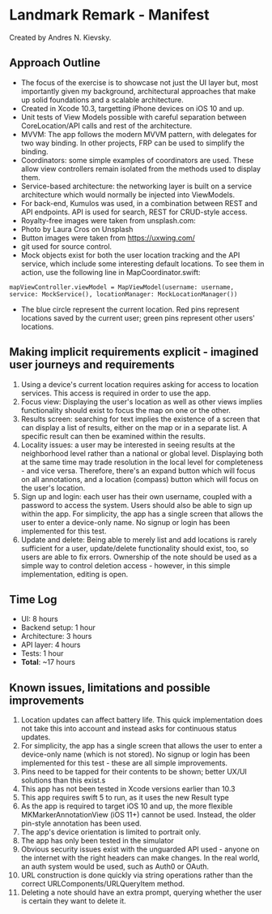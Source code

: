#  Landmark Remark - Manifest

Created by Andres N. Kievsky.

## Approach Outline

- The focus of the exercise is to showcase not just the UI layer but, most importantly given my background, architectural approaches that make up solid foundations and a scalable architecture.
- Created in Xcode 10.3, targetting iPhone devices on iOS 10 and up.
- Unit tests of View Models possible with careful separation between CoreLocation/API calls and rest of the architecture.
- MVVM: The app follows the modern MVVM pattern, with delegates for two way binding. In other projects, FRP can be used to simplify the binding.
- Coordinators: some simple examples of coordinators are used. These allow view controllers remain isolated from the methods used to display them.
- Service-based architecture: the networking layer is built on a service architecture which would normally be injected into ViewModels.
- For back-end, Kumulos was used, in a combination between REST and API endpoints. API is used for search, REST for CRUD-style access.
- Royalty-free images were taken from unsplash.com:
- Photo by Laura Cros on Unsplash
- Button images were taken from https://uxwing.com/
- git used for source control.
- Mock objects exist for both the user location tracking and the API service, which include some interesting default locations. To see them in action, use the following line in MapCoordinator.swift:

`mapViewController.viewModel = MapViewModel(username: username, service: MockService(), locationManager: MockLocationManager())`

- The blue circle represent the current location. Red pins represent locations saved by the current user; green pins represent other users' locations.

## Making implicit requirements explicit - imagined user journeys and requirements

1. Using a device's current location requires asking for access to location services. This access is required in order to use the app.
2. Focus view: Displaying the user's location as well as other views implies functionality should exist to focus the map on one or the other.
3. Results screen: searching for text implies the existence of a screen that can display a list of results, either on the map or in a separate list. A specific result can then be examined within the results.
4. Locality issues: a user may be interested in seeing results at the neighborhood level rather than a national or global level. Displaying both at the same time may trade resolution in the local level for completeness - and vice versa. Therefore, there's an expand button which will focus on all annotations, and a location (compass) button which will focus on the user's location.
5. Sign up and login: each user has their own username, coupled with a password to access the system. Users should also be able to sign up within the app. For simplicity, the app has a single screen that allows the user to enter a device-only name. No signup or login has been implemented for this test.
6. Update and delete: Being able to merely list and add locations is rarely sufficient for a user, update/delete functionality should exist, too, so users are able to fix errors. Ownership of the note should be used as a simple way to control deletion access - however, in this simple implementation, editing is open.

## Time Log

- UI: 8 hours
- Backend setup: 1 hour
- Architecture: 3 hours
- API layer: 4 hours
- Tests: 1 hour
- **Total**: ~17 hours

## Known issues, limitations and possible improvements

1. Location updates can affect battery life. This quick implementation does not take this into account and instead asks for continuous status updates.
2. For simplicity, the app has a single screen that allows the user to enter a device-only name (which is not stored). No signup or login has been implemented for this test - these are all simple improvements.
3. Pins need to be tapped for their contents to be shown; better UX/UI solutions than this exist.s
4. This app has not been tested in Xcode versions earlier than 10.3
5. This app requires swift 5 to run, as it uses the new Result type
6. As the app is required to target iOS 10 and up, the more flexible MKMarkerAnnotationView (iOS 11+) cannot be used. Instead, the older pin-style annotation has been used.
7. The app's device orientation is limited to portrait only.
8. The app has only been tested in the simulator
9. Obvious security issues exist with the unguarded API used - anyone on the internet with the right headers can make changes. In the real world, an auth system would be used, such as Auth0 or OAuth.
10. URL construction is done quickly via string operations rather than the correct URLComponents/URLQueryItem method.
11. Deleting a note should have an extra prompt, querying whether the user is certain they want to delete it.

